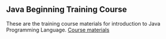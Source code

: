 ## Java Beginning Training Course
These are the training course materials for introduction to Java Programming Language.
[Course materials](https://drive.google.com/open?id=0BybnNyNT35v5UGlYT3oxYWNaQXM)
